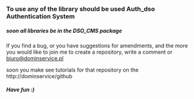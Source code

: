 ### To use any of the library should be used Auth_dso Authentication System
##### soon all libraries be in the DSO_CMS package
If you find a bug, or you have suggestions for amendments, and the more you would like to join me to create a repository, write a comment or biuro@dominservice.pl

soon you make see tutorials for that repository on the http://dominservice/github

##### Have fun :)
